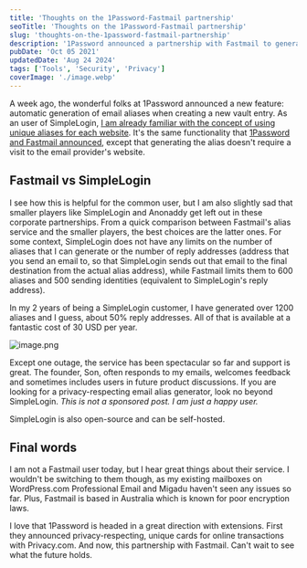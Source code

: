 ```yaml
---
title: 'Thoughts on the 1Password-Fastmail partnership'
seoTitle: 'Thoughts on the 1Password-Fastmail partnership'
slug: 'thoughts-on-the-1password-fastmail-partnership'
description: '1Password announced a partnership with Fastmail to generate unique email aliases within the 1Password apps. But, did you know that SimpleLogin is better?'
pubDate: 'Oct 05 2021'
updatedDate: 'Aug 24 2024'
tags: ['Tools', 'Security', 'Privacy']
coverImage: './image.webp'
---
```


A week ago, the wonderful folks at 1Password announced a new feature: automatic generation of email aliases when creating a new vault entry. As an user of SimpleLogin, [I am already familiar with the concept of using unique aliases for each website](https://blogarunsathiya.wordpress.com/2020/06/25/of-emails-and-aliases/). It's the same functionality that [1Password and Fastmail announced](https://blog.1password.com/fastmail-masked-email/), except that generating the alias doesn't require a visit to the email provider's website.

## Fastmail vs SimpleLogin

I see how this is helpful for the common user, but I am also slightly sad that smaller players like SimpleLogin and Anonaddy get left out in these corporate partnerships. From a quick comparison between Fastmail's alias service and the smaller players, the best choices are the latter ones. For some context, SimpleLogin does not have any limits on the number of aliases that I can generate or the number of reply addresses (address that you send an email to, so that SimpleLogin sends out that email to the final destination from the actual alias address), while Fastmail limits them to 600 aliases and 500 sending identities (equivalent to SimpleLogin's reply address).

In my 2 years of being a SimpleLogin customer, I have generated over 1200 aliases and I guess, about 50% reply addresses. All of that is available at a fantastic cost of 30 USD per year.

![image.png](https://portfolio.75d17a47b6c80ac40b0e7e44a4a8517d.r2.cloudflarestorage.com/blog/assets/thoughts-on-the-1password-fastmail-partnership-e3f54144-5013-458d-a4c8-a89475ba1d78.png?X-Amz-Algorithm=AWS4-HMAC-SHA256&X-Amz-Content-Sha256=UNSIGNED-PAYLOAD&X-Amz-Credential=8367778c331a87824282df96c3af94ca%2F20240825%2Fauto%2Fs3%2Faws4_request&X-Amz-Date=20240825T060504Z&X-Amz-Expires=3600&X-Amz-Signature=5e187f71d7d20a4db47e1b80f779b15d41cff797795306f36b131d0d1554745d&X-Amz-SignedHeaders=host&x-id=GetObject)

Except one outage, the service has been spectacular so far and support is great. The founder, Son, often responds to my emails, welcomes feedback and sometimes includes users in future product discussions. If you are looking for a privacy-respecting email alias generator, look no beyond SimpleLogin. *This is not a sponsored post. I am just a happy user.*

SimpleLogin is also open-source and can be self-hosted.

## Final words

I am not a Fastmail user today, but I hear great things about their service. I wouldn't be switching to them though, as my existing mailboxes on WordPress.com Professional Email and Migadu haven't seen any issues so far. Plus, Fastmail is based in Australia which is known for poor encryption laws.

I love that 1Password is headed in a great direction with extensions. First they announced privacy-respecting, unique cards for online transactions with Privacy.com. And now, this partnership with Fastmail. Can't wait to see what the future holds.
